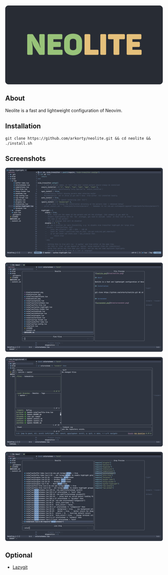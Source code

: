 ![neolite.png](blob/neolite.png)

## About

Neolite is a fast and lightweight configuration of Neovim.

## Installation

```
git clone https://github.com/arkorty/neolite.git && cd neolite && ./install.sh
```

## Screenshots

![file-tree.png](blob/file-tree.png)

![fuzzy-finder.png](blob/fuzzy-finder.png)

![lazygit.png](blob/lazygit.png)

![live-grep.png](blob/live-grep.png)

## Optional

- [Lazygit](https://github.com/jesseduffield/lazygit)
